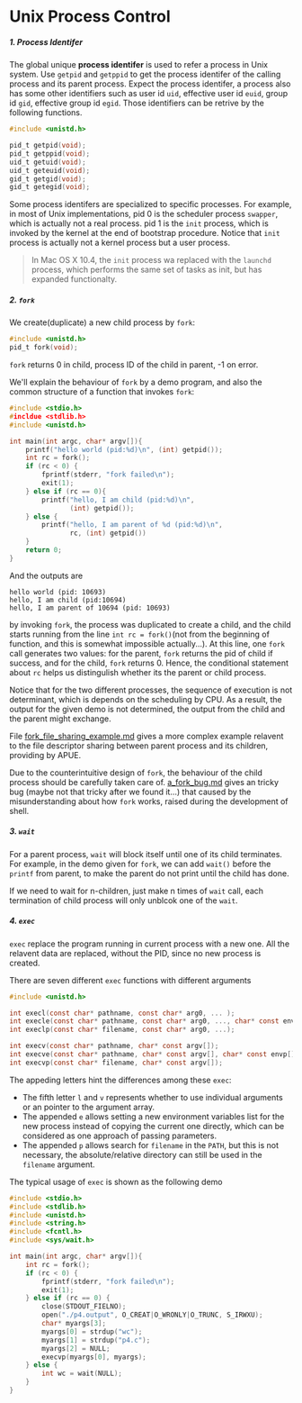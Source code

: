 # Unix Process Control

##### 1. Process Identifer

The global unique **process identifer** is used to refer a process in Unix system. Use `getpid` and `getppid` to get the process identifer of the calling process and its parent process. Expect the process identifer, a process also has some other identifiers such as user id `uid`, effective user id `euid`, group id `gid`, effective group id `egid`. Those identifiers can be retrive by the following functions.

```c
#include <unistd.h>

pid_t getpid(void);
pid_t getppid(void);
uid_t getuid(void);
uid_t geteuid(void);
gid_t getgid(void);
gid_t getegid(void);
```

Some process identifers are specialized to specific processes. For example, in most of Unix implementations, pid 0 is the scheduler process `swapper`, which is actually not a real process. pid 1 is the `init` process, which is invoked by the kernel at the end of bootstrap procedure. Notice that `init` process is actually not a kernel process but a user process.

> In Mac OS X 10.4, the `init` process wa replaced with the `launchd` process, which performs the same set of tasks as init, but has expanded functionalty.



##### 2. `fork`

We create(duplicate) a new child process by `fork`:

```c
#include <unistd.h>
pid_t fork(void);
```

`fork` returns 0 in child, process ID of the child in parent, -1 on error.

We'll explain the behaviour of `fork` by a demo program, and also the common structure of a function that invokes `fork`:

```c
#include <stdio.h>
#incldue <stdlib.h>
#include <unistd.h>

int main(int argc, char* argv[]){
    printf("hello world (pid:%d)\n", (int) getpid());
    int rc = fork();
    if (rc < 0) {
        fprintf(stderr, "fork failed\n");
        exit(1);
    } else if (rc == 0){
        printf("hello, I am child (pid:%d)\n",
               (int) getpid());
    } else {
        printf("hello, I am parent of %d (pid:%d)\n",
               rc, (int) getpid())
    }
    return 0; 
}
```

And the outputs are

```shell
hello world (pid: 10693)
hello, I am child (pid:10694)
hello, I am parent of 10694 (pid: 10693)
```

by invoking `fork`, the process was duplicated to create a child, and the child starts running from the line `int rc = fork()`(not from the beginning of function, and this is somewhat impossible actually...). At this line, one `fork` call generates two values: for the parent, `fork` returns the pid of child if success, and for the child, `fork` returns 0. Hence, the conditional statement about `rc` helps us distingulish whether its the parent or child process.

Notice that for the two different processes, the sequence of execution is not determinant, which is depends on the scheduling by CPU. As a result, the output for the given demo is not determined, the output from the child and the parent might exchange.

File [fork_file_sharing_example.md](fork_file_sharing_example.md) gives a more complex example relavent to the file descriptor sharing between parent process and its children, providing by APUE.

Due to the counterintuitive design of `fork`, the behaviour of the child process should be carefully taken care of. [a_fork_bug.md](a_fork_bug.md) gives an tricky bug (maybe not that tricky after we found it...) that caused by the misunderstanding about how `fork` works, raised during the development of shell.



##### 3. `wait`

For a parent process, `wait` will block itself until one of its child terminates. For example, in the demo given for `fork`, we can add `wait()` before the `printf` from parent, to make the parent do not print until the child has done.

If we need to wait for n-children, just make n times of  `wait` call, each termination of child process will only unblcok one of the `wait`.



##### 4. `exec`

`exec` replace the program running in current process with a new one. All the relavent data are replaced, without the PID, since no new process is created.

There are seven different `exec` functions with different arguments

```c
#include <unistd.h>

int execl(const char* pathname, const char* arg0, ... );
int execle(const char* pathname, const char* arg0, ..., char* const envp[]);
int execlp(const char* filename, const char* arg0, ...);

int execv(const char* pathname, char* const argv[]);
int execve(const char* pathname, char* const argv[], char* const envp[]);
int execvp(const char* filename, char* const argv[]);
```

The appeding letters hint the differences among these `exec`:

- The fifth letter `l` and `v` represents whether to use individual arguments or an pointer to the argument array.
- The appended `e` allows setting a new environment variables list for the new process instead of copying the current one directly, which can be considered as one approach of passing parameters.
- The appended `p` allows search for `filename` in the `PATH`, but this is not necessary, the absolute/relative directory can still be used in the `filename` argument.

The typical usage of `exec` is shown as the following demo

```c
#include <stdio.h>
#include <stdlib.h>
#include <unistd.h>
#include <string.h>
#include <fcntl.h>
#include <sys/wait.h>

int main(int argc, char* argv[]){
    int rc = fork();
    if (rc < 0) {
        fprintf(stderr, "fork failed\n");
        exit(1);
    } else if (rc == 0) {
        close(STDOUT_FIELNO);
        open("./p4.output", O_CREAT|O_WRONLY|O_TRUNC, S_IRWXU);
        char* myargs[3];
        myargs[0] = strdup("wc");
        myargs[1] = strdup("p4.c");
        myargs[2] = NULL;
        execvp(myargs[0], myargs);
	} else {
        int wc = wait(NULL);
    }    
}
```











